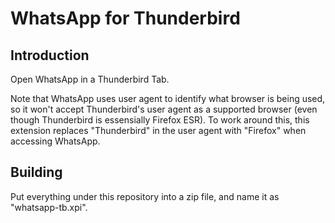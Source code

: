 # WhatsApp for Thunderbird

## Introduction

Open WhatsApp in a Thunderbird Tab.

Note that WhatsApp uses user agent to identify what browser is being used, so it won't accept Thunderbird's user agent as a supported browser (even though Thunderbird is essensially Firefox ESR). To work around this, this extension replaces "Thunderbird" in the user agent with "Firefox" when accessing WhatsApp.

## Building

Put everything under this repository into a zip file, and name it as "whatsapp-tb.xpi".
